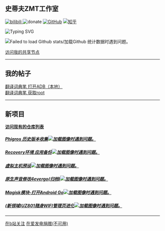 
## 史蒂夫ZMT工作室

[![bilibili](https://img.shields.io/badge/dynamic/json?url=https%3A%2F%2Fapi.bilibili.com%2Fx%2Frelation%2Fstat%3Fvmid%3D474130186&query=%24.data.follower&logo=bilibili&logoColor=pink&label=Bilibili%20Subscriber&color=pink)
](https://space.bilibili.com/474130186) ![donate](https://img.shields.io/badge/afdian-Not_available-white?style=plastic&logo=GitHub%20Sponsors&logoColor=white&label=afdian&labelColor=grey) [![GitHub](https://img.shields.io/badge/dynamic/json?url=https%3A%2F%2Fapi.swo.moe%2Fstats%2Fgithub%2Fstevezmtstudios&query=count&color=181717&label=GitHub&labelColor=282c34&logo=github&suffix=+follows&cacheSeconds=3600)](https://github.com/stevezmtstudios) [![知乎](https://img.shields.io/badge/dynamic/json?url=https%3A%2F%2Fapi.swo.moe%2Fstats%2Fzhihu%2Fzhang-xian-sheng-70-9&query=count&color=282c34&label=%E7%9F%A5%E4%B9%8E&labelColor=0084ff&logo=zhihu&logoColor=ffffff&suffix=+%E5%85%B3%E6%B3%A8&cacheSeconds=3600)](https://www.zhihu.com/people/zhang-xian-sheng-70-9)

<img src="https://readme-typing-svg.demolab.com?font=Roboto+Mono&weight=600&duration=2000&pause=1500&color=FFFFFF&background=1e242a&center=true&vCenter=true&random=false&width=420&lines=Welcome!+%F0%9F%92%9C;I+am+Steve+ZMT...;Nice+to+meet+you!;I+am+a+hobbyist+developer.;Check+out+my+website!;https%3A%2F%2Fwww.stevezmt.top" alt="Typing SVG" /></a>


![Failed to load Github stats/加载Github 统计数据时遇到问题。](https://github-readme-stats.vercel.app/api?username=stevezmtstudios&show=discussions_started,prs_merged_percentage&count_private=true&show_icons=true&title_color=359697&icon_color=359697&hide_border=false&theme=radical&locale=cn&rank_icon=github)

[访问我的共享节点](/sharepoint)

-----
## **我的帖子** 

[翻译词典笔 打开ADB（本地）](https://www.coolapk.com/feed/49767646?shareKey=YWNkMzBmNTU4NmY3NjU1ODhiY2Y~&shareUid=22536770&shareFrom=com.coolapk.market_13.3.6)<br>
[翻译词典笔 获取root](https://www.coolapk.com/feed/50533639?shareKey=ZTY5NDM3NWYyYTBjNjU1ODhhODI~&shareUid=22536770&shareFrom=com.coolapk.market_13.3.6)

-----

## **新项目**

[**访问现有的仓库列表**](https://github.com/SteveZMTstudios?tab=repositories)
<br>


##### [Phigros 历史版本收集![加载图像时遇到问题。](https://github-readme-stats.vercel.app/api/pin/?username=stevezmtstudios&repo=phigros-history)](/Phigros-history)<br>
##### [Recovery环境 应用备份![加载图像时遇到问题。](https://github-readme-stats.vercel.app/api/pin/?username=stevezmtstudios&repo=AppBackup-onRecovery)](https://github.com/SteveZMTstudios/AppBackup-onRecovery)<br>
##### [虚拟主机预设![加载图像时遇到问题。](https://github-readme-stats.vercel.app/api/pin/?username=stevezmtstudios&repo=vmhost)](https://vmhost.stevezmt.top)<br>
##### [原生声音修改4evergo(归档)![加载图像时遇到问题。](https://github-readme-stats.vercel.app/api/pin/?username=stevezmtstudios&repo=SoundMod_4_evergo)](https://github.com/SteveZMTstudios/SoundMod_4_evergo)<br>
##### [Magisk模块-打开Android Go![加载图像时遇到问题。](https://github-readme-stats.vercel.app/api/pin/?username=stevezmtstudios&repo=magisk-low_ram)](https://github.com/SteveZMTstudios/magisk-low_ram)<br>
##### [(新领域)UZ801随身WIFI管理页进化![加载图像时遇到问题。](https://github-readme-stats.vercel.app/api/pin/?username=stevezmtstudios&repo=uz801-weboard-evolution)](https://github.com/SteveZMTstudios/uz801-weboard-evolution)

------

[在b站关注](https://space.bilibili.com/474130186)
  [在爱发电捐赠(不可用)](https://afdian.net/@stevezmtstudios)
